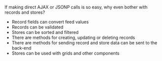 If making direct AJAX or JSONP calls is so easy, why even bother with records and stores?

<div type="expander" caption="Use records and stores if you need their functionality">
<ul>
<li>Record fields can convert feed values
<li>Records can be validated
<li>Stores can be sorted and filtered
<li>There are methods for creating, updating or deleting records
<li>There are methods for sending record and store data can be sent to the back-end
<li>Stores can be used with grids and other components
</ul>
</div>